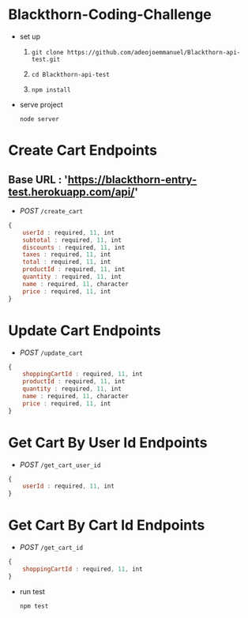 # Blackthorn-Coding-Challenge

- set up 

	1) `git clone https://github.com/adeojoemmanuel/Blackthorn-api-test.git`

	2) `cd Blackthorn-api-test`

	3) `npm install`

- serve project 

	`node server`

# Create Cart Endpoints

## Base URL : 'https://blackthorn-entry-test.herokuapp.com/api/'

- *POST* `/create_cart`
```js
{
    userId : required, 11, int
    subtotal : required, 11, int
    discounts : required, 11, int
    taxes : required, 11, int
    total : required, 11, int
    productId : required, 11, int
    quantity : required, 11, int
    name : required, 11, character
    price : required, 11, int
}
```

# Update Cart Endpoints

- *POST* `/update_cart`
```js
{
    shoppingCartId : required, 11, int
    productId : required, 11, int
    quantity : required, 11, int
    name : required, 11, character
    price : required, 11, int
}
```

# Get Cart By User Id Endpoints

- *POST* `/get_cart_user_id`
```js
{
    userId : required, 11, int
}
```

# Get Cart By Cart Id Endpoints

- *POST* `/get_cart_id`
```js
{
    shoppingCartId : required, 11, int
}
```



- run test

	`npm test`


